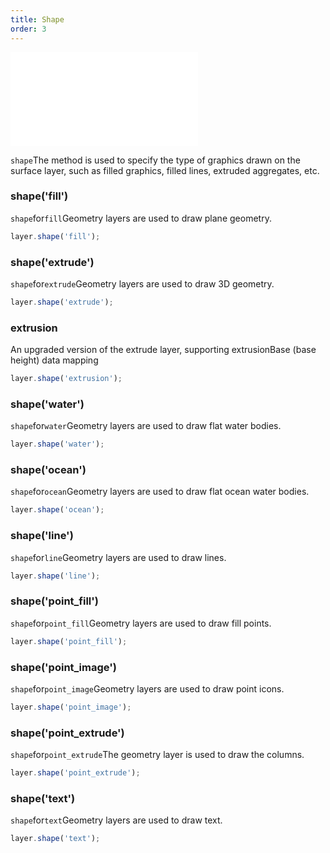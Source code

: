 ```yaml
---
title: Shape
order: 3
---
```


<embed src="@/docs/api/common/style.md"></embed>

`shape`The method is used to specify the type of graphics drawn on the surface layer, such as filled graphics, filled lines, extruded aggregates, etc.

### shape('fill')

`shape`for`fill`Geometry layers are used to draw plane geometry.

```js
layer.shape('fill');
```

### shape('extrude')

`shape`for`extrude`Geometry layers are used to draw 3D geometry.

```js
layer.shape('extrude');
```

### extrusion

An upgraded version of the extrude layer, supporting extrusionBase (base height) data mapping

```js
layer.shape('extrusion');
```

### shape('water')

`shape`for`water`Geometry layers are used to draw flat water bodies.

```js
layer.shape('water');
```

### shape('ocean')

`shape`for`ocean`Geometry layers are used to draw flat ocean water bodies.

```js
layer.shape('ocean');
```

### shape('line')

`shape`for`line`Geometry layers are used to draw lines.

```js
layer.shape('line');
```

### shape('point\_fill')

`shape`for`point_fill`Geometry layers are used to draw fill points.

```js
layer.shape('point_fill');
```

### shape('point\_image')

`shape`for`point_image`Geometry layers are used to draw point icons.

```js
layer.shape('point_image');
```

### shape('point\_extrude')

`shape`for`point_extrude`The geometry layer is used to draw the columns.

```js
layer.shape('point_extrude');
```

### shape('text')

`shape`for`text`Geometry layers are used to draw text.

```js
layer.shape('text');
```
